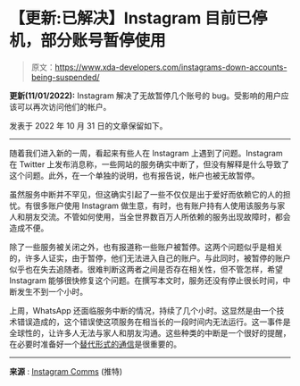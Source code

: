 # 【更新:已解决】Instagram 目前已停机，部分账号暂停使用

> 原文：<https://www.xda-developers.com/instagrams-down-accounts-being-suspended/>

**更新(11/01/2022):** Instagram 解决了无故暂停几个账号的 bug。受影响的用户应该可以再次访问他们的帐户。

发表于 2022 年 10 月 31 日的文章保留如下。

* * *

随着我们进入新的一周，看起来有些人在 Instagram 上遇到了问题。Instagram 在 Twitter 上发布消息称，一些网站的服务确实中断了，但没有解释是什么导致了这个问题。此外，在一个单独的说明，也有报告说，帐户也被无故暂停。

虽然服务中断并不罕见，但这确实引起了一些不仅仅是出于爱好而依赖它的人的担忧。有很多账户使用 Instagram 做生意，有时，也有账户持有人使用该服务与家人和朋友交流。不管如何使用，当全世界数百万人所依赖的服务出现故障时，都会造成不便。

除了一些服务被关闭之外，也有报道称一些账户被暂停。这两个问题似乎是相关的，许多人证实，由于暂停，他们无法进入自己的账户。与此同时，被暂停的账户似乎也在失去追随者。很难判断这两者之间是否存在相关性，但不管怎样，希望 Instagram 能够很快修复这个问题。在撰写本文时，服务还没有停止很长时间，中断发生不到一个小时。

上周，WhatsApp 还面临服务中断的情况，持续了几个小时。这显然是由一个技术错误造成的，这个错误使这项服务在相当长的一段时间内无法运行。这一事件是全球性的，让许多人无法与家人和朋友沟通。这些种类的中断是一个很好的提醒，在必要时准备好一个[替代形式的通信](https://www.xda-developers.com/best-messaging-apps/)是很重要的。

* * *

**来源** : [Instagram Comms](https://twitter.com/InstagramComms/status/1587085563794018305) (推特)
